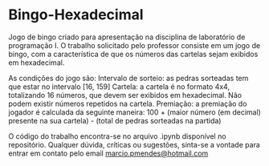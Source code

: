 # Bingo-Hexadecimal
Jogo de bingo criado para apresentação na disciplina de laboratório de programação I.
O trabalho solicitado pelo professor consiste em um jogo de bingo, com a característica de que os números das cartelas sejam exibidos em hexadecimal.

As condições do jogo são:
Intervalo de sorteio: as pedras sorteadas tem que estar no intervalo [16, 159]
Cartela: a cartela é no formato 4x4, totalizando 16 números, que devem ser exibidos em hexadecimal. Não podem existir números repetidos na cartela.
Premiação: a premiação do jogador é calculada da seguinte maneira: 100 + (maior número (em decimal) presente na sua cartela) - (total de pedras sorteadas na partida)

O código do trabalho encontra-se no arquivo .ipynb disponível no repositório. Qualquer dúvida, críticas ou sugestões, sinta-se a vontade para entrar em contato pelo email marcio.pmendes@hotmail.com



